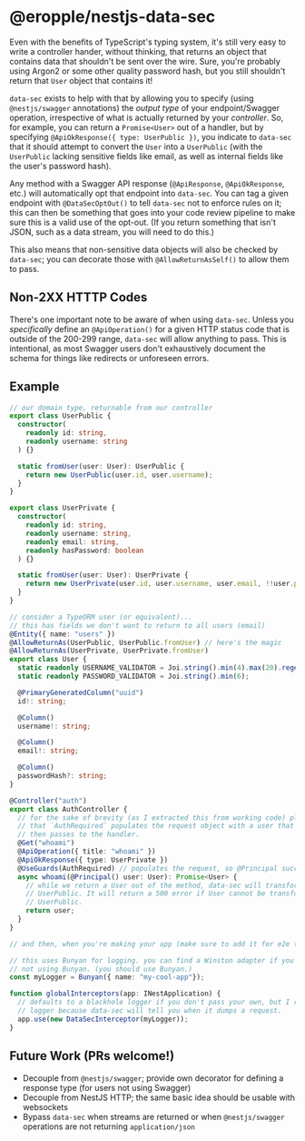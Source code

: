 # @eropple/nestjs-data-sec #
Even with the benefits of TypeScript's typing system, it's still very easy to
write a controller hander, without thinking, that returns an object that contains
data that shouldn't be sent over the wire. Sure, you're probably using Argon2
or some other quality password hash, but you still shouldn't return that `User`
object that contains it!

`data-sec` exists to help with that by allowing you to specify (using
`@nestjs/swagger` annotations) the _output type_ of your endpoint/Swagger
operation, irrespective of what is actually returned by your _controller_. So,
for example, you can return a `Promise<User>` out of a handler, but by
specifying `@ApiOkResponse({ type: UserPublic })`, you indicate to `data-sec`
that it should attempt to convert the `User` into a `UserPublic` (with the
`UserPublic` lacking sensitive fields like email, as well as internal fields
like the user's password hash).

Any method with a Swagger API response (`@ApiResponse`, `@ApiOkResponse`, etc.)
will automatically opt that endpoint into `data-sec`. You can tag a given
endpoint with `@DataSecOptOut()` to tell `data-sec` not to enforce rules on
it; this can then be something that goes into your code review pipeline to
make sure this is a valid use of the opt-out. (If you return something that
isn't JSON, such as a data stream, you will need to do this.)

This also means that non-sensitive data objects will also be checked by
`data-sec`; you can decorate those with `@AllowReturnAsSelf()` to allow them
to pass.

## Non-2XX HTTTP Codes ##
There's one important note to be aware of when using `data-sec`. Unless you
_specifically_ define an `@ApiOperation()` for a given HTTP status code that
is outside of the 200-299 range, `data-sec` will allow anything to pass. This
is intentional, as most Swagger users don't exhaustively document the schema
for things like redirects or unforeseen errors.

## Example ##
```ts
// our domain type, returnable from our controller
export class UserPublic {
  constructor(
    readonly id: string,
    readonly username: string
  ) {}

  static fromUser(user: User): UserPublic {
    return new UserPublic(user.id, user.username);
  }
}

export class UserPrivate {
  constructor(
    readonly id: string,
    readonly username: string,
    readonly email: string,
    readonly hasPassword: boolean
  ) {}

  static fromUser(user: User): UserPrivate {
    return new UserPrivate(user.id, user.username, user.email, !!user.passwordHash);
  }
}

// consider a TypeORM user (or equivalent)...
// this has fields we don't want to return to all users (email)
@Entity({ name: "users" })
@AllowReturnAs(UserPublic, UserPublic.fromUser) // here's the magic
@AllowReturnAs(UserPrivate, UserPrivate.fromUser)
export class User {
  static readonly USERNAME_VALIDATOR = Joi.string().min(4).max(20).regex(/a-zA-z0-9\-/);
  static readonly PASSWORD_VALIDATOR = Joi.string().min(6);

  @PrimaryGeneratedColumn("uuid")
  id!: string;

  @Column()
  username!: string;

  @Column()
  email!: string;

  @Column()
  passwordHash?: string;
}

@Controller("auth")
export class AuthController {
  // for the sake of brevity (as I extracted this from working code) please assume
  // that `AuthRequired` populates the request object with a user that `@Principal()`
  // then passes to the handler.
  @Get("whoami")
  @ApiOperation({ title: "whoami" })
  @ApiOkResponse({ type: UserPrivate })
  @UseGuards(AuthRequired) // populates the request, so @Principal succeeds below
  async whoami(@Principal() user: User): Promise<User> {
    // while we return a User out of the method, data-sec will transform it into
    // UserPublic. It will return a 500 error if User cannot be transformed into
    // UserPublic.
    return user;
  }
}

// and then, when you're making your app (make sure to add it for e2e tests too!)

// this uses Bunyan for logging. you can find a Winston adapter if you're
// not using Bunyan. (you should use Bunyan.)
const myLogger = Bunyan({ name: "my-cool-app"});

function globalInterceptors(app: INestApplication) {
  // defaults to a blackhole logger if you don't pass your own, but I recommend using a
  // logger because data-sec will tell you when it dumps a request.
  app.use(new DataSecInterceptor(myLogger));
}
```

## Future Work (PRs welcome!) ##
- Decouple from `@nestjs/swagger`; provide own decorator for defining a response type
  (for users not using Swagger)
- Decouple from NestJS HTTP; the same basic idea should be usable with websockets
- Bypass `data-sec` when streams are returned or when `@nestjs/swagger` operations are
  not returning `application/json`
